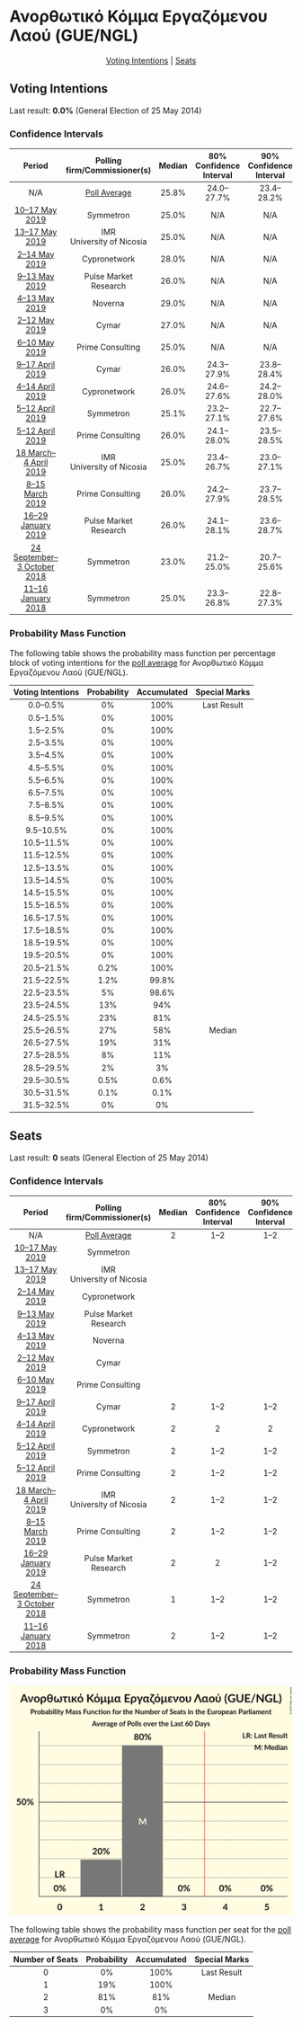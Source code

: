 # Ανορθωτικό Κόμμα Εργαζόμενου Λαού (GUE/NGL)

<p align="center"><a href="#voting-intentions">Voting Intentions</a> | <a href="#seats">Seats</a></p>

## Voting Intentions

Last result: **0.0%** (General Election of 25 May 2014)

### Confidence Intervals

| Period     | Polling firm/Commissioner(s) | Median | 80% Confidence Interval | 90% Confidence Interval | 95% Confidence Interval | 99% Confidence Interval |
|:----------:|:----------------:|:-----------:|:-----------------------:|:-----------------------:|:-----------------------:|:-----------------------:|
| N/A | [Poll Average](average.html) | 25.8% | 24.0–27.7% | 23.4–28.2% | 22.9–28.7% | 22.0–29.6% |
| [10–17 May 2019](2019-05-17-Symmetron.html) | Symmetron | 25.0% | N/A | N/A | N/A | N/A |
| [13–17 May 2019](2019-05-17-IMR.html) | IMR <br> University of Nicosia | 25.0% | N/A | N/A | N/A | N/A |
| [2–14 May 2019](2019-05-14-Cypronetwork.html) | Cypronetwork | 28.0% | N/A | N/A | N/A | N/A |
| [9–13 May 2019](2019-05-13-PulseMarketResearch.html) | Pulse Market Research | 26.0% | N/A | N/A | N/A | N/A |
| [4–13 May 2019](2019-05-13-Noverna.html) | Noverna | 29.0% | N/A | N/A | N/A | N/A |
| [2–12 May 2019](2019-05-12-Cymar.html) | Cymar | 27.0% | N/A | N/A | N/A | N/A |
| [6–10 May 2019](2019-05-10-PrimeConsulting.html) | Prime Consulting | 25.0% | N/A | N/A | N/A | N/A |
| [9–17 April 2019](2019-04-17-Cymar.html) | Cymar | 26.0% | 24.3–27.9% | 23.8–28.4% | 23.4–28.9% | 22.6–29.8% |
| [4–14 April 2019](2019-04-14-Cypronetwork.html) | Cypronetwork | 26.0% | 24.6–27.6% | 24.2–28.0% | 23.8–28.4% | 23.1–29.1% |
| [5–12 April 2019](2019-04-12-Symmetron.html) | Symmetron | 25.1% | 23.2–27.1% | 22.7–27.6% | 22.2–28.1% | 21.4–29.1% |
| [5–12 April 2019](2019-04-12-PrimeConsulting.html) | Prime Consulting | 26.0% | 24.1–28.0% | 23.5–28.5% | 23.1–29.0% | 22.2–30.0% |
| [18 March–4 April 2019](2019-04-04-IMR.html) | IMR <br> University of Nicosia | 25.0% | 23.4–26.7% | 23.0–27.1% | 22.6–27.5% | 21.9–28.3% |
| [8–15 March 2019](2019-03-15-PrimeConsulting.html) | Prime Consulting | 26.0% | 24.2–27.9% | 23.7–28.5% | 23.2–29.0% | 22.4–29.9% |
| [16–29 January 2019](2019-01-29-PulseMarketResearch.html) | Pulse Market Research | 26.0% | 24.1–28.1% | 23.6–28.7% | 23.1–29.2% | 22.2–30.2% |
| [24 September–3 October 2018](2018-10-03-Symmetron.html) | Symmetron | 23.0% | 21.2–25.0% | 20.7–25.6% | 20.2–26.0% | 19.4–27.0% |
| [11–16 January 2018](2018-01-16-Symmetron.html) | Symmetron | 25.0% | 23.3–26.8% | 22.8–27.3% | 22.4–27.8% | 21.6–28.7% |

### Probability Mass Function

The following table shows the probability mass function per percentage block of voting intentions for the [poll average](average.html) for Ανορθωτικό Κόμμα Εργαζόμενου Λαού (GUE/NGL).

| Voting Intentions | Probability | Accumulated | Special Marks |
|:-----------------:|:-----------:|:-----------:|:-------------:|
| 0.0–0.5% | 0% | 100% | Last Result |
| 0.5–1.5% | 0% | 100% |  |
| 1.5–2.5% | 0% | 100% |  |
| 2.5–3.5% | 0% | 100% |  |
| 3.5–4.5% | 0% | 100% |  |
| 4.5–5.5% | 0% | 100% |  |
| 5.5–6.5% | 0% | 100% |  |
| 6.5–7.5% | 0% | 100% |  |
| 7.5–8.5% | 0% | 100% |  |
| 8.5–9.5% | 0% | 100% |  |
| 9.5–10.5% | 0% | 100% |  |
| 10.5–11.5% | 0% | 100% |  |
| 11.5–12.5% | 0% | 100% |  |
| 12.5–13.5% | 0% | 100% |  |
| 13.5–14.5% | 0% | 100% |  |
| 14.5–15.5% | 0% | 100% |  |
| 15.5–16.5% | 0% | 100% |  |
| 16.5–17.5% | 0% | 100% |  |
| 17.5–18.5% | 0% | 100% |  |
| 18.5–19.5% | 0% | 100% |  |
| 19.5–20.5% | 0% | 100% |  |
| 20.5–21.5% | 0.2% | 100% |  |
| 21.5–22.5% | 1.2% | 99.8% |  |
| 22.5–23.5% | 5% | 98.6% |  |
| 23.5–24.5% | 13% | 94% |  |
| 24.5–25.5% | 23% | 81% |  |
| 25.5–26.5% | 27% | 58% | Median |
| 26.5–27.5% | 19% | 31% |  |
| 27.5–28.5% | 8% | 11% |  |
| 28.5–29.5% | 2% | 3% |  |
| 29.5–30.5% | 0.5% | 0.6% |  |
| 30.5–31.5% | 0.1% | 0.1% |  |
| 31.5–32.5% | 0% | 0% |  |


## Seats

Last result: **0** seats (General Election of 25 May 2014)

### Confidence Intervals

| Period     | Polling firm/Commissioner(s) | Median | 80% Confidence Interval | 90% Confidence Interval | 95% Confidence Interval | 99% Confidence Interval |
|:----------:|:----------------:|:------:|:-----------------------:|:-----------------------:|:-----------------------:|:-----------------------:|
| N/A | [Poll Average](average.html) | 2 | 1–2 | 1–2 | 1–2 | 1–2 |
| [10–17 May 2019](2019-05-17-Symmetron.html) | Symmetron |  |  |  |  |  |
| [13–17 May 2019](2019-05-17-IMR.html) | IMR <br> University of Nicosia |  |  |  |  |  |
| [2–14 May 2019](2019-05-14-Cypronetwork.html) | Cypronetwork |  |  |  |  |  |
| [9–13 May 2019](2019-05-13-PulseMarketResearch.html) | Pulse Market Research |  |  |  |  |  |
| [4–13 May 2019](2019-05-13-Noverna.html) | Noverna |  |  |  |  |  |
| [2–12 May 2019](2019-05-12-Cymar.html) | Cymar |  |  |  |  |  |
| [6–10 May 2019](2019-05-10-PrimeConsulting.html) | Prime Consulting |  |  |  |  |  |
| [9–17 April 2019](2019-04-17-Cymar.html) | Cymar | 2 | 1–2 | 1–2 | 1–2 | 1–2 |
| [4–14 April 2019](2019-04-14-Cypronetwork.html) | Cypronetwork | 2 | 2 | 2 | 1–2 | 1–2 |
| [5–12 April 2019](2019-04-12-Symmetron.html) | Symmetron | 2 | 1–2 | 1–2 | 1–2 | 1–2 |
| [5–12 April 2019](2019-04-12-PrimeConsulting.html) | Prime Consulting | 2 | 1–2 | 1–2 | 1–2 | 1–2 |
| [18 March–4 April 2019](2019-04-04-IMR.html) | IMR <br> University of Nicosia | 2 | 1–2 | 1–2 | 1–2 | 1–2 |
| [8–15 March 2019](2019-03-15-PrimeConsulting.html) | Prime Consulting | 2 | 1–2 | 1–2 | 1–2 | 1–2 |
| [16–29 January 2019](2019-01-29-PulseMarketResearch.html) | Pulse Market Research | 2 | 2 | 1–2 | 1–2 | 1–2 |
| [24 September–3 October 2018](2018-10-03-Symmetron.html) | Symmetron | 1 | 1–2 | 1–2 | 1–2 | 1–2 |
| [11–16 January 2018](2018-01-16-Symmetron.html) | Symmetron | 2 | 1–2 | 1–2 | 1–2 | 1–2 |

### Probability Mass Function

![Graph with seats probability mass function not yet produced](average-seats-pmf-ανορθωτικόκόμμαεργαζόμενουλαούguengl.png "Seats Probability Mass Function")

The following table shows the probability mass function per seat for the [poll average](average.html) for Ανορθωτικό Κόμμα Εργαζόμενου Λαού (GUE/NGL).

| Number of Seats | Probability | Accumulated | Special Marks |
|:---------------:|:-----------:|:-----------:|:-------------:|
| 0 | 0% | 100% | Last Result |
| 1 | 19% | 100% |  |
| 2 | 81% | 81% | Median |
| 3 | 0% | 0% |  |


